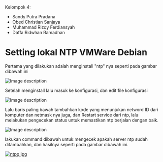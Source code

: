 Kelompok 4:
- Sandy Putra Pradana
- Obed Christian Sanjaya
- Muhammad Rizqy Ferdiansyah
- Daffa Ridwhan Ramadhan
# Setting lokal NTP VMWare Debian

Pertama yang dilakukan adalah menginstall "ntp" nya seperti pada gambar dibawah ini

![Image description](https://i.postimg.cc/tg4Wksbj/npm-Install.jpg)

Setelah menginstall lalu masuk ke konfigurasi, dan edit file konfigurasi 

![Image description](https://i.postimg.cc/4dM6msrT/gedit.jpg)

Lalu baris paling bawah tambahkan kode yang menunjukan netword ID dari komputer dan netmask nya juga, dan Restart service dari ntp, lalu melakukan pengecekan status untuk memastikan ntp berjalan dengan baik.

![Image description](https://i.postimg.cc/qv08tmZg/restart.jpg)

lakukan command dibawah untuk mengecek apakah server ntp sudah ditambahkan, dan hasilnya seperti pada gambar dibawah ini.

[![ntpq.jpg](https://i.postimg.cc/g0gqbvsj/ntpq.jpg)](https://postimg.cc/qtCC869H)